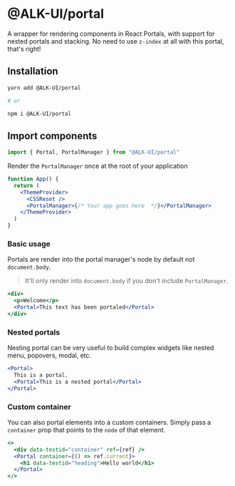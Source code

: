 # @ALK-UI/portal

A wrapper for rendering components in React Portals, with support for nested
portals and stacking. No need to use `z-index` at all with this portal, that's
right!

## Installation

```sh
yarn add @ALK-UI/portal

# or

npm i @ALK-UI/portal
```

## Import components

```jsx
import { Portal, PortalManager } from "@ALK-UI/portal"
```

Render the `PortalManager` once at the root of your application

```jsx
function App() {
  return (
    <ThemeProvider>
      <CSSReset />
      <PortalManager>{/* Your app goes here  */}</PortalManager>
    </ThemeProvider>
  )
}
```

### Basic usage

Portals are render into the portal manager's node by default not
`document.body`.

> It'll only render into `document.body` if you don't include `PortalManager`.

```jsx
<div>
  <p>Welcome</p>
  <Portal>This text has been portaled</Portal>
</div>
```

### Nested portals

Nesting portal can be very useful to build complex widgets like nested menu,
popovers, modal, etc.

```jsx
<Portal>
  This is a portal.
  <Portal>This is a nested portal</Portal>
</Portal>
```

### Custom container

You can also portal elements into a custom containers. Simply pass a `container`
prop that points to the `node` of that element.

```jsx
<>
  <div data-testid="container" ref={ref} />
  <Portal container={() => ref.current}>
    <h1 data-testid="heading">Hello world</h1>
  </Portal>
</>
```
